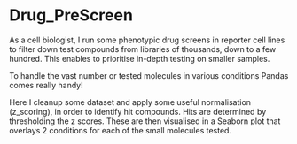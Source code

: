 # Drug_PreScreen

As a cell biologist, I run some phenotypic drug screens in reporter cell lines to filter down test compounds from libraries of thousands, down to a few hundred. 
This enables to prioritise in-depth testing on smaller samples.

To handle the vast number or tested molecules in various conditions Pandas comes really handy!

Here I cleanup some dataset and apply some useful normalisation (z_scoring), in order to identify hit compounds. 
Hits are determined by thresholding the z scores.
These are then visualised in a Seaborn plot that overlays 2 conditions for each of the small molecules tested. 
